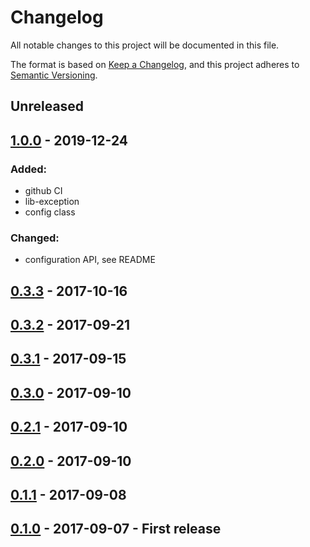 # Changelog
All notable changes to this project will be documented in this file.

The format is based on [Keep a Changelog](https://keepachangelog.com/en/1.0.0/),
and this project adheres to [Semantic Versioning](https://semver.org/spec/v2.0.0.html).

## Unreleased

## [1.0.0] - 2019-12-24
### Added:
- github CI
- lib-exception
- config class
### Changed:
- configuration API, see README
## [0.3.3] - 2017-10-16
## [0.3.2] - 2017-09-21
## [0.3.1] - 2017-09-15
## [0.3.0] - 2017-09-10
## [0.2.1] - 2017-09-10
## [0.2.0] - 2017-09-10
## [0.1.1] - 2017-09-08
## [0.1.0] - 2017-09-07 - First release

[Unreleased]: https://github.com/mrcnpdlk/teryt-api/compare/1.0.0...devel
[1.0.0]: https://github.com/mrcnpdlk/teryt-api/compare/v0.3.3...v1.0.0
[0.3.3]: https://github.com/mrcnpdlk/teryt-api/compare/v0.3.2...v0.3.3
[0.3.2]: https://github.com/mrcnpdlk/teryt-api/compare/v0.3.1...v0.3.2
[0.3.1]: https://github.com/mrcnpdlk/teryt-api/compare/v0.3.0...v0.3.1
[0.3.0]: https://github.com/mrcnpdlk/teryt-api/compare/v0.2.1...v0.3.0
[0.2.1]: https://github.com/mrcnpdlk/teryt-api/compare/v0.2.0...v0.2.1
[0.2.0]: https://github.com/mrcnpdlk/teryt-api/compare/v0.1.1...v0.2.0
[0.1.1]: https://github.com/mrcnpdlk/teryt-api/compare/v0.1.0...v0.1.1
[0.1.0]: https://github.com/mrcnpdlk/teryt-api/releases/tag/v0.1.0
